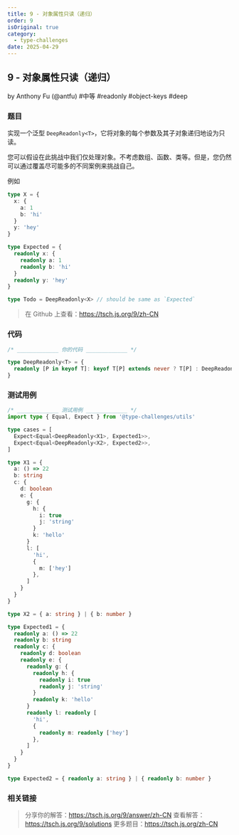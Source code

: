 ```yaml
---
title: 9 - 对象属性只读（递归）
order: 9
isOriginal: true
category:
  - type-challenges
date: 2025-04-29
---
```


9 - 对象属性只读（递归）
-------
by Anthony Fu (@antfu) #中等 #readonly #object-keys #deep

### 题目

实现一个泛型 `DeepReadonly<T>`，它将对象的每个参数及其子对象递归地设为只读。

您可以假设在此挑战中我们仅处理对象。不考虑数组、函数、类等。但是，您仍然可以通过覆盖尽可能多的不同案例来挑战自己。

例如

```ts
type X = {
  x: {
    a: 1
    b: 'hi'
  }
  y: 'hey'
}

type Expected = {
  readonly x: {
    readonly a: 1
    readonly b: 'hi'
  }
  readonly y: 'hey'
}

type Todo = DeepReadonly<X> // should be same as `Expected`
```

> 在 Github 上查看：https://tsch.js.org/9/zh-CN

### 代码

```ts
/* _____________ 你的代码 _____________ */

type DeepReadonly<T> = {
  readonly [P in keyof T]: keyof T[P] extends never ? T[P] : DeepReadonly<T[P]>
}

```

### 测试用例

```ts
/* _____________ 测试用例 _____________ */
import type { Equal, Expect } from '@type-challenges/utils'

type cases = [
  Expect<Equal<DeepReadonly<X1>, Expected1>>,
  Expect<Equal<DeepReadonly<X2>, Expected2>>,
]

type X1 = {
  a: () => 22
  b: string
  c: {
    d: boolean
    e: {
      g: {
        h: {
          i: true
          j: 'string'
        }
        k: 'hello'
      }
      l: [
        'hi',
        {
          m: ['hey']
        },
      ]
    }
  }
}

type X2 = { a: string } | { b: number }

type Expected1 = {
  readonly a: () => 22
  readonly b: string
  readonly c: {
    readonly d: boolean
    readonly e: {
      readonly g: {
        readonly h: {
          readonly i: true
          readonly j: 'string'
        }
        readonly k: 'hello'
      }
      readonly l: readonly [
        'hi',
        {
          readonly m: readonly ['hey']
        },
      ]
    }
  }
}

type Expected2 = { readonly a: string } | { readonly b: number }

```

### 相关链接

> 分享你的解答：https://tsch.js.org/9/answer/zh-CN
> 查看解答：https://tsch.js.org/9/solutions
> 更多题目：https://tsch.js.org/zh-CN
